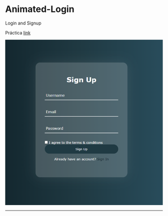 # Animated-Login
Login and Signup

Práctica [link](https://hydr0bius.github.io/Animated-Login/)

![portada](portada.png)

---